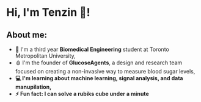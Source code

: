 <h1> Hi, I'm Tenzin 👋! </h1>

<h2>About me:</h2>

- 🍎 I'm a third year **Biomedical Engineering** student at Toronto Metropolitan University,
- 🩸 I'm the founder of **GlucoseAgents**, a design and research team focused on creating a non-invasive way to measure blood sugar levels, <b>
- 💻 I'm learning about **machine learning, signal analysis, and data manupilation**,<b>
- ⚡  **Fun fact:** I can solve a rubiks cube under a minute<b>

<!--
**TenzinDhonyoe/TenzinDhonyoe** is a ✨ _special_ ✨ repository because its `README.md` (this file) appears on your GitHub profile.

Here are some ideas to get you started:

- 🔭 I’m currently working on ...
- 🌱 I’m currently learning ...
- 👯 I’m looking to collaborate on ...
- 🤔 I’m looking for help with ...
- 💬 Ask me about ...
- 📫 How to reach me: ...
- 😄 Pronouns: ...
- ⚡ Fun fact: ...
-->
